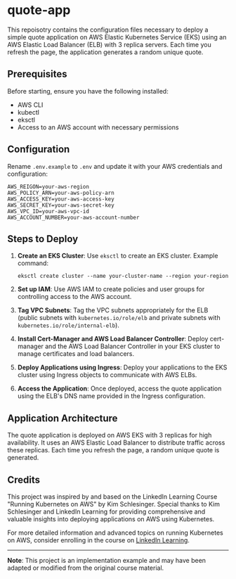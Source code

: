 # quote-app
This repoisotry contains the configuration files necessary to deploy a simple quote application on AWS Elastic Kubernetes Service (EKS) using an AWS Elastic Load Balancer (ELB) with 3 replica servers. Each time you refresh the page, the application generates a random unique quote.

## Prerequisites

Before starting, ensure you have the following installed:
- AWS CLI
- kubectl
- eksctl
- Access to an AWS account with necessary permissions

## Configuration

Rename `.env.example` to `.env` and update it with your AWS credentials and configuration:

```
AWS_REIGON=your-aws-region
AWS_POLICY_ARN=your-aws-policy-arn
AWS_ACCESS_KEY=your-aws-access-key
AWS_SECRET_KEY=your-aws-secret-key
AWS_VPC_ID=your-aws-vpc-id
AWS_ACCOUNT_NUMBER=your-aws-account-number
```

## Steps to Deploy

1. **Create an EKS Cluster**:
   Use `eksctl` to create an EKS cluster. Example command:
   ``` 
   eksctl create cluster --name your-cluster-name --region your-region
   ```

2. **Set up IAM**:
Use AWS IAM to create policies and user groups for controlling access to the AWS account.

3. **Tag VPC Subnets**:
Tag the VPC subnets appropriately for the ELB (public subnets with `kubernetes.io/role/elb` and private subnets with `kubernetes.io/role/internal-elb`).

4. **Install Cert-Manager and AWS Load Balancer Controller**:
Deploy cert-manager and the AWS Load Balancer Controller in your EKS cluster to manage certificates and load balancers.

5. **Deploy Applications using Ingress**:
Deploy your applications to the EKS cluster using Ingress objects to communicate with AWS ELBs.

6. **Access the Application**:
Once deployed, access the quote application using the ELB's DNS name provided in the Ingress configuration.

## Application Architecture

The quote application is deployed on AWS EKS with 3 replicas for high availability. It uses an AWS Elastic Load Balancer to distribute traffic across these replicas. Each time you refresh the page, a random unique quote is generated.

## Credits

This project was inspired by and based on the LinkedIn Learning Course "Running Kubernetes on AWS" by Kim Schlesinger. Special thanks to Kim Schlesinger and LinkedIn Learning for providing comprehensive and valuable insights into deploying applications on AWS using Kubernetes.

For more detailed information and advanced topics on running Kubernetes on AWS, consider enrolling in the course on [LinkedIn Learning](https://www.linkedin.com/learning/running-kubernetes-on-aws-eks-22163437/operating-kubernetes-clusters-on-aws?u=2204681).

---

**Note**: This project is an implementation example and may have been adapted or modified from the original course material.




